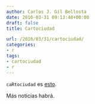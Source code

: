 ```yaml
---
author: Carlos J. Gil Bellosta
date: 2016-03-31 09:13:48+00:00
draft: false
title: Cartociudad

url: /2016/03/31/cartociudad/
categories:
- r
tags:
- cartociudad
- r
---
```


`caRtociudad` es [esto](https://github.com/cjgb/caRtociudad).

Más noticias habrá.



